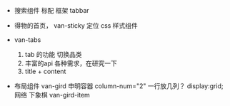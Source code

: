 - 搜索组件
  标配 框架 tabbar

- 得物的首页，
  van-sticky 定位 css 样式组件

- van-tabs
  1. tab 的功能 切换品类
  2. 丰富的api 各种需求，在研究一下
  3. title + content

- 布局组件
  van-gird 申明容器 column-num="2"  一行放几列？
  display:grid;网络 下象棋
  van-gird-item